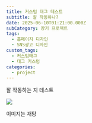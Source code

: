 ```yaml
---
title: 커스텀 태그 테스트
subtitle: 잘 작동하나?
date: 2025-06-10T01:21:00.000Z
subCategory: 장기 프로젝트
tags:
  - 홈페이지 디자인
  - SNS광고 디자인
custom_tags:
  - 커스텀태그
  - 태그 커스텀
categories:
  - project
---
```

잘 작동하는 지 테스트

![](/img/uploads/youtube2.jpg)

이미지는 재탕
